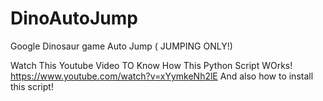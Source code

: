 # DinoAutoJump
 Google Dinosaur game Auto Jump ( JUMPING ONLY!)

Watch This Youtube Video TO Know How This Python Script WOrks!
https://www.youtube.com/watch?v=xYymkeNh2lE
And also how to install this script!
